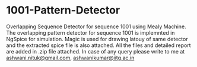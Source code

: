 # 1001-Pattern-Detector
Overlapping Sequence Detector for sequence 1001 using Mealy Machine.
The overlapping pattern detector for sequence 1001 is implemnted in NgSpice for simulation. Magic is used for drawing latouy of same detector and the extracted spice file is also attached. All the files and detailed report are added in .zip file attached.
In case of any query please write to me at ashwani.nituk@gmail.com, ashwanikumar@iitg.ac.in
